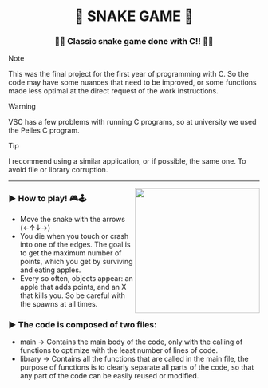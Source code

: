 <h1 align="center"> 🐍 SNAKE GAME 🐍 </h1>
<h3 align="center"> 🍎🍏 Classic snake game done with C!! 🍎🍏 </h3>

<p align="left"> 

>[!NOTE]
>This was the final project for the first year of programming with C. So the code may have some nuances that need to be improved, or some functions made less optimal at the direct request of the work instructions.

>[!WARNING]
>VSC has a few problems with running C programs, so at university we used the Pelles C program.

>[!TIP]
>I recommend using a similar application, or if possible, the same one. To avoid file or library corruption.

---

<img align="right" src="https://art.pixilart.com/8bae488c7808f9e.gif" width = 250px>
<h3 align="left"> ▶ How to play! 🎮🕹️</h3>

- Move the snake with the arrows (←↑↓→)
- You die when you touch or crash into one of the edges. The goal is to get the maximum number of points, which you get by surviving and eating apples.
- Every so often, objects appear: an apple that adds points, and an X that kills you. So be careful with the spawns at all times.

<h3 align="left"> ▶ The code is composed of two files: </h3>

- main → Contains the main body of the code, only with the calling of functions to optimize with the least number of lines of code.
- library → Contains all the functions that are called in the main file, the purpose of functions is to clearly separate all parts of the code, so that any part of the code can be easily reused or modified.


